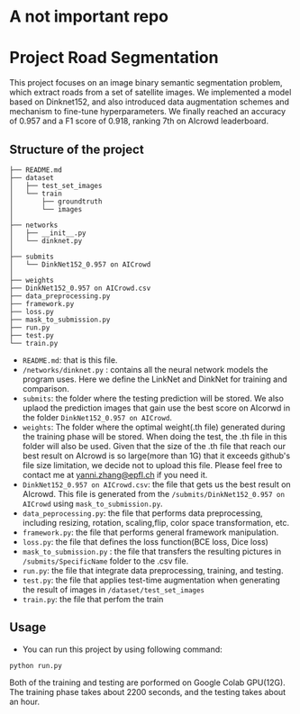 # A not important repo
# Project Road Segmentation

This project focuses on an image binary semantic segmentation problem, which extract roads from a set of satellite images. We implemented a model based on Dinknet152, and also introduced data augmentation schemes and mechanism to fine-tune hyperparameters. We finally reached an accuracy of 0.957 and a F1 score of 0.918, ranking 7th on AIcrowd leaderboard. 

## Structure of the project
```
├── README.md
├── dataset
│   ├── test_set_images
│   └── train
│       ├── groundtruth
│       └── images
│
├── networks
│   ├── __init__.py
│   └── dinknet.py
│
├── submits
│   └── DinkNet152_0.957 on AICrowd
│
├── weights
├── DinkNet152_0.957 on AICrowd.csv
├── data_preprocessing.py
├── framework.py
├── loss.py
├── mask_to_submission.py
├── run.py
├── test.py
└── train.py
```
- `README.md`: that is this file.
- `/networks/dinknet.py` :  contains all the neural network models the program uses. Here we define the LinkNet and DinkNet for training and comparison.
- `submits`: the folder where the testing prediction will be stored. We also uplaod the prediction images that gain use the best score on AIcorwd in the folder `DinkNet152_0.957 on AICrowd`.
- `weights`: The folder where the optimal weight(.th file) generated during the training phase will be stored. When doing the test, the .th file in this folder will also be used. Given that the size of the .th file that reach our best result on AIcrowd is so large(more than 1G) that it exceeds github's file size limitation, we decide not to upload this file. Please feel free to contact me at yanni.zhang@epfl.ch if you need it.
- `DinkNet152_0.957 on AICrowd.csv`: the file that gets us the best result on AIcrowd. This file is generated from the `/submits/DinkNet152_0.957 on AICrowd` using `mask_to_submission.py`.
- `data_peprocessing.py`: the file that performs data preprocessing, including resizing, rotation, scaling,flip, color space transformation, etc.
- `framework.py`: the file that performs general framework manipulation.
- `loss.py`: the file that defines the loss function(BCE loss, Dice loss)
- `mask_to_submission.py` : the file that transfers the resulting pictures in `/submits/SpecificName` folder to the .csv file.
- `run.py`: the file that integrate data preprocessing, training, and testing.
- `test.py`: the file that applies test-time augmentation when generating the result of images in `/dataset/test_set_images`
- `train.py`: the file that perfom the train

## Usage
- You can run this project by using following command:
```
python run.py
```
Both of the training and testing are porformed on Google Colab GPU(12G). The training phase takes about 2200 seconds, and the testing takes about an hour.
